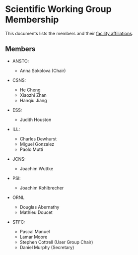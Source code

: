 # Scientific Working Group Membership

This documents lists the members and their [facility affiliations](../facilities.md).

## Members

* ANSTO:
  * Anna Sokolova (Chair)
  
* CSNS:
  * He Cheng
  * Xiaozhi Zhan
  * Hanqiu Jiang
  
* ESS:
  * Judith Houston
  
* ILL:
  * Charles Dewhurst
  * Miguel Gonzalez
  * Paolo Mutti

* JCNS:
  * Joachim Wuttke

* PSI:
  * Joachim Kohlbrecher
  
* ORNL
  * Douglas Abernathy
  * Mathieu Doucet

* STFC:
  * Pascal Manuel
  * Lamar Moore
  * Stephen Cottrell (User Group Chair)
  * Daniel Murphy (Secretary)
